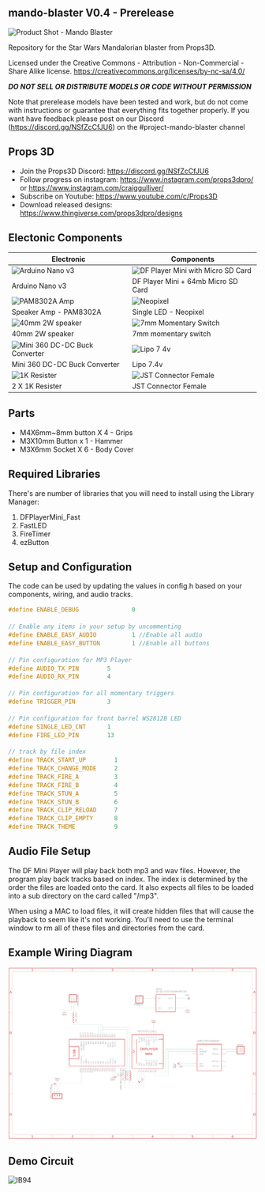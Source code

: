## mando-blaster V0.4 - Prerelease
![Product Shot - Mando Blaster](https://user-images.githubusercontent.com/20442880/137564306-f32b4494-f58a-401b-821f-e71faf7dd330.jpg)

Repository for the Star Wars Mandalorian blaster from Props3D. 

Licensed under the Creative Commons - Attribution - Non-Commercial - Share Alike license. https://creativecommons.org/licenses/by-nc-sa/4.0/

***DO NOT SELL OR DISTRIBUTE MODELS OR CODE WITHOUT PERMISSION***

Note that prerelease models have been tested and work, but do not come with instructions or guarantee that everything fits together properly. If you want have feedback please post on our Discord (https://discord.gg/NSfZcCfJU6) on the #project-mando-blaster channel

## Props 3D
* Join the Props3D Discord: https://discord.gg/NSfZcCfJU6
* Follow progress on instagram: https://www.instagram.com/props3dpro/ or https://www.instagram.com/craiggulliver/
* Subscribe on Youtube: https://www.youtube.com/c/Props3D
* Download released designs: https://www.thingiverse.com/props3dpro/designs



## Electonic Components

Electronic | Components
------------ | -------------
![Arduino Nano v3](https://user-images.githubusercontent.com/20442880/137374161-c34e9e7f-19bf-4b33-ba91-6ae4edc709ff.jpg) | ![DF Player Mini with Micro SD Card](https://user-images.githubusercontent.com/20442880/137374190-bcfa4d14-6f8d-4973-b493-c87bd1d0676d.jpg)
Arduino Nano v3 | DF Player Mini + 64mb Micro SD Card
![PAM8302A Amp](https://user-images.githubusercontent.com/20442880/137374587-abdad903-b008-4d2e-830e-c8b3c6a2c837.jpg) | ![Neopixel](https://user-images.githubusercontent.com/20442880/137407119-071466df-ffee-421e-b6c4-ed886e3be7d5.jpg)
Speaker Amp - PAM8302A | Single LED - Neopixel
![40mm 2W speaker](https://user-images.githubusercontent.com/20442880/137374750-e579754a-7173-41bb-a8a1-b5eaa5d234b1.jpg) | ![7mm Momentary Switch](https://user-images.githubusercontent.com/20442880/137374760-36ab96b2-bcd5-487a-a510-a3efed1216dc.jpg)
40mm 2W speaker | 7mm momentary switch
![Mini 360 DC-DC Buck Converter](https://user-images.githubusercontent.com/20442880/137374870-9687ea11-6a7c-48f6-8c0b-2ff4e34c62d3.jpg) | ![Lipo 7 4v](https://user-images.githubusercontent.com/20442880/137374882-cb61cde1-8c05-4817-9e06-7526e851bfad.jpg)
Mini 360 DC-DC Buck Converter | Lipo 7.4v
![1K Resister](https://user-images.githubusercontent.com/20442880/137374919-023f0bea-65f6-46a1-9d45-69f5a79e6916.jpg) | ![JST Connector Female](https://user-images.githubusercontent.com/20442880/137407170-16a0f162-931e-4dc7-86a8-38b767016b50.jpg)
2 X 1K Resister | JST Connector Female


## Parts

* M4X6mm~8mm button X 4 - Grips
* M3X10mm Button x 1 - Hammer
* M3X6mm Socket X 6 - Body Cover

## Required Libraries
There's are number of libraries that you will need to install using the Library Manager:
 1. DFPlayerMini_Fast
 2. FastLED
 4. FireTimer
 5. ezButton

## Setup and Configuration
The code can be used by updating the values in config.h based on your components,
wiring, and audio tracks.

```c++   
#define ENABLE_DEBUG               0

// Enable any items in your setup by uncommenting
#define ENABLE_EASY_AUDIO          1 //Enable all audio 
#define ENABLE_EASY_BUTTON         1 //Enable all buttons

// Pin configuration for MP3 Player
#define AUDIO_TX_PIN        5
#define AUDIO_RX_PIN        4

// Pin configuration for all momentary triggers
#define TRIGGER_PIN         3

// Pin configuration for front barrel WS2812B LED
#define SINGLE_LED_CNT      1
#define FIRE_LED_PIN        13 

// track by file index
#define TRACK_START_UP        1
#define TRACK_CHANGE_MODE     2
#define TRACK_FIRE_A          3
#define TRACK_FIRE_B          4
#define TRACK_STUN_A          5
#define TRACK_STUN_B          6
#define TRACK_CLIP_RELOAD     7
#define TRACK_CLIP_EMPTY      8
#define TRACK_THEME           9
```

## Audio File Setup
The DF Mini Player will play back both mp3 and wav files. However, the program play
back tracks based on index. The index is determined by the order the files are loaded
onto the card. It also expects all files to be loaded into a sub directory on the card
called "/mp3".

When using a MAC to load files, it will create hidden files that will cause the playback
to seem like it's not working. You'll need to use the terminal window to rm all of these
files and directories from the card.

## Example Wiring Diagram
![docs/SampleWiring.png](docs/SampleWiring.png)

## Demo Circuit
![IB94](https://user-images.githubusercontent.com/20442880/137564364-2bee8729-d97a-4b55-9c33-e0973057ff75.JPG)

